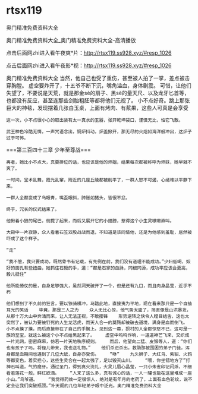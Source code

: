 # rtsx119
奥门精准免费资料大全

奥门精准免费资料大全_奥门精准免费资料大全-高清播放

点击后面网zhi进入看午夜爽*片：http://rtsx119.ss928.xyz/#resp_1026

点击后面网zhi进入看午夜影*视：http://rtsx119.ss928.xyz/#resp_1026

奥门精准免费资料大全    当然，他自己也受了重伤，甚至被人拍了一掌，差点被击穿胸膛。    虚空要炸开了，十五爷不断下沉，嘴角溢血，身体剧震。    可惜，让他们失望了，不要说是天荒，就是那金sè的扇子、黑sè的量天尺、以及龙牙匕首等，也都没有反应，甚至连那些剑胎粗胚等都将他们无视了。    小不点好奇。跳上那张巨大的神毯，发现摆着几张白玉桌，上面有烤肉、有浆果，这些人可真是会享受

    这一次，小不点很小心的取出装有太一真水的玉器，张开乾坤袋口，谨慎无比，怕它飞散。

    武王神色冷酷无情，一声咒语念出，铜炉抖动，炉盖掀开，那无尽的火焰如海洋般冲出，这炉子过于可怖。

===第三百四十三章 少年至尊战===

    再者，她比小不点大，真要排位的话，也应该是他的师姐，结果每次都被称呼为师妹，她早就不爽了。

    一时间，宝术乱舞，霞光乱窜，附近的几座丘陵都被削平了，一群人怒不可遏，心绪难以平静下来。

    一群人全都变成了乌眼青，嘴歪眼斜，肿胀如猪头，皆很不忿。

    终于，冗长的仪式结束了。

    他揪着小狼的尾巴，倒提了起来，而后又展开它的小翅膀，惹得这个小生灵嗷嗷直叫。

    大殿中一片寂静，众人看着石笠双股战战而退，不知道是该同情他，还是为他感到羞耻，居然被吓成了这个样子。

    “走”

    “我不管，我只要成功，既然骨书有记载，有先例在前，我们没有道理不能成功。”少妇低喝，姣好的面孔有些扭曲，她抓住石毅的手，道：“都是石家的血脉，同根同源，成功率应该会更高，毅儿挺住”

    他所能倚仗的是，自身足够强大，虽然洞天破开了一个，但是还有九口，而且肉身晶莹，近乎不朽

    他们想到了不久前的狂言，要以铁骑横冲，马踏此地，直接夷为平地，现在看来那只是一个自抽耳光的笑话    毕竟，那是三人之力    众人无比心惊，他气势太盛了，简直像是山洪暴发，从那十万大山中奔涌而来，让人无法正视，不敢撄锋    形势逆转之快令人瞠目结舌，这也太突然了，被认为要被钉死的人生龙活虎，而天人合一的莫殇却被破去道境，满身是血而倒飞。    小不点摸了摸，而后直接带在了自己的手腕上。见到这一幕，狈村的人全都惊怒不已，这可是一族的至宝，就这么被这个小不点给黑起来了。    虚空中呜呜作响，一道道神芒飞来，交织成一片光网，密密麻麻，仿若一片天地秩序规则。    而后，他望向二猛、皮猴等人，道：“你们也有孩子了吗，将侄儿带来，我也送礼物。”    他们杀进杀出，救助那被围困的弟子门徒，浑身都是血期间也遇到了几位大敌，自身亦受伤。    “咻”    九头狮子、大红鸟、紫貂、火鸦等都变色，着实担心，这些生灵合在一起太强了，足以毁灭山川。    “喂，你坐错地方了”打神石叫道，气的磨牙。通过圣门，得到真火洗礼，火灵儿眉心晶莹，一只小朱雀印记闪烁，不细看若莲花一般，鲜红欲滴。    “人来了这么多，真有诚心的话，一人一罐也能在这里堆成一座小山。”鸟爷道。    “我觉得药效一定很惊人，绝对是有年月的老药了，上面有血色轮纹，说不定会让我们突破瓶颈。”补天阁的几位年轻弟子眼中泛光。奥门精准免费资料大全
